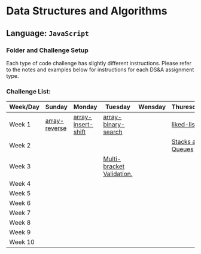 # Data Structures and Algorithms

## Language: `JavaScript`

### Folder and Challenge Setup

Each type of code challenge has slightly different instructions. Please refer to the notes and examples below for instructions for each DS&A assignment type.

### Challenge List:

| Week/Day  |  Sunday       | Monday     |  Tuesday      |  Wensday      |  Thuresday      |
|-----------|---------------|------------|---------------|---------------|-----------------|
| Week 1    |  [array-reverse](https://github.com/AyahZaareer/Data-Structures-and-Algorithms-401/blob/main/javascript/array-reverse/README.md)             |  [array-insert-shift](https://github.com/AyahZaareer/Data-Structures-and-Algorithms-401/blob/main/javascript/array-insert-shift/README.md)          | [array-binary-search](https://github.com/AyahZaareer/Data-Structures-and-Algorithms-401/blob/main/javascript/array-binary-search/README.md)              |               |[liked-list](https://github.com/AyahZaareer/Data-Structures-and-Algorithms-401/blob/main/javascript/linked-list/README.md)                 |
| Week 2    |               |            |               |               | [Stacks and Queues](https://github.com/AyahZaareer/Data-Structures-and-Algorithms-401/blob/main/javascript/stack-and-queue/README.md)                |
| Week 3    |               |            | [Multi-bracket Validation.](https://github.com/AyahZaareer/Data-Structures-and-Algorithms-401/blob/main/javascript/Multi-bracket%20Validation/README.md)              |               |                 |
| Week 4    |               |            |               |               |                 |
| Week 5    |               |            |               |               |                 |
| Week 6    |               |            |               |               |                 |
| Week 7    |               |            |               |               |                 |
| Week 8    |               |            |               |               |                 |
| Week 9    |               |            |               |               |                 |
| Week 10   |               |            |               |               |                 |

